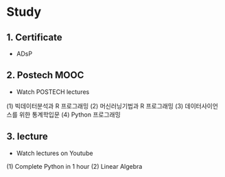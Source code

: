 # Study

## 1. Certificate
- ADsP

## 2. Postech MOOC
- Watch POSTECH lectures

(1) 빅데이터분석과 R 프로그래밍
(2) 머신러닝기법과 R 프로그래밍
(3) 데이터사이언스를 위한 통계학입문
(4) Python 프로그래밍

## 3. lecture
- Watch lectures on Youtube

(1) Complete Python in 1 hour
(2) Linear Algebra